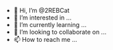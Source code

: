 - 👋 Hi, I’m @2REBCat
- 👀 I’m interested in ...
- 🌱 I’m currently learning ...
- 💞️ I’m looking to collaborate on ...
- 📫 How to reach me ...

<!---
2REBCat/2REBCat is a ✨ special ✨ repository because its `README.md` (this file) appears on your GitHub profile.
You can click the Preview link to take a look at your changes.
--->
